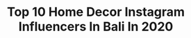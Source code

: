---
title: Top 10 Home Decor Instagram Influencers In Bali In 2020
description: >-
  Find top home decor Instagram influencers in Bali in 2020. Most popular hashtags: #homedecor #bali #idulfitri #stayathome.
platform: Instagram
profiles:
  - username: "tanjia.methela"
    fullname: >-
      Tangia Zaman Methila 🇧🇩
    location: "Indonesia"
    followers: 154986
    engagement: 350
    commentsToLikes: 0.012665
    id: ck5q24omke94x0i114m8tb7me
    verified: false
    hashtags: "#homedecor, #freedom, #hairstyles, #action"
  - username: "milaparamita"
    fullname: >-
      m i l s
    location: "Indonesia"
    followers: 7686
    engagement: 1099
    commentsToLikes: 0.069871
    id: ck5zzo246c3ms0i14bwhd19e7
    verified: false
    hashtags: "#internationalwomensday, #tropical, #salahbuahmurah, #nailart"
  - username: "that_rahgeer_chick"
    fullname: >-
      Apoorvi Awasthi | Indian 🇮🇳
    location: "Indonesia"
    followers: 4103
    engagement: 1072
    commentsToLikes: 0.144688
    id: ckap4qlur8fgr0i78jees4aud
    verified: false
    hashtags: "#instachallenges, #summervibes, #followforfollow, #travel"
  - username: "delavalent"
    fullname: >-
      Dela (Inspirasi Rumah Mungil)
    location: "Indonesia"
    followers: 34194
    engagement: 252
    commentsToLikes: 0.310387
    id: ck5q85ocr4k9e0i11ftscn7of
    verified: false
    hashtags: "#shabbyhome, #kartini2020, #urbanjungle, #roomtour"
  - username: "adeirma.lov"
    fullname: >-
      Inspirasi Rumah Mungil
    location: "Indonesia"
    followers: 25716
    engagement: 159
    commentsToLikes: 0.072816
    id: ck55ocq1u83w30i116906b5oc
    verified: false
    hashtags: "#homeinspo, #bismillah, #repost, #giveawaytime"
  - username: "sumber_resep"
    fullname: >-
      🍞 Kumpulan Resep & Video 🍞🍝
    location: "Indonesia"
    followers: 123091
    engagement: 184
    commentsToLikes: 0.014911
    id: ck5hcm6ebisjp0i11f20t1wm8
    verified: false
    hashtags: "#dekorasirumahvintage, #lupadiet, #wisatakuliner, #slimeasmr"
  - username: "susi.pudjiastuti_"
    fullname: >-
      Susi Pudjiastuti
    location: "Indonesia"
    followers: 33481
    engagement: 466
    commentsToLikes: 0.055275
    id: ckapazffmy1q90i78b0xmcxvx
    verified: false
    hashtags: "#lokerbali, #tanamankekinian, #tanamanbuahdalampot, #hiasanrumah"
  - username: "bwi.banget"
    fullname: >-
      Banyuwangi Banget Official
    location: "Indonesia"
    followers: 10970
    engagement: 543
    commentsToLikes: 0.003014
    id: ck8t10f1fu05u0j7898tfepzr
    verified: false
    hashtags: "#bakmandioval, #bakmandicantik, #bakmandidungdung, #diamdirumah"
  - username: "cynthiavandoorn"
    fullname: >-
      𝐂𝐲𝐧𝐭𝐡𝐢𝐚 🦋
    location: "Indonesia"
    followers: 9015
    engagement: 1400
    commentsToLikes: 0.326278
    id: ck8t2toif0o380j78xwp34o2r
    verified: false
    hashtags: "#strongersweden, #garnierbio, #hairproduct, #smartphoto"
  - username: "mrvahn"
    fullname: >-
      Steven Setiono
    location: "Indonesia"
    followers: 42013
    engagement: 312
    commentsToLikes: 0.024367
    id: ck0u0bsy2t7op0i19i5m1kn80
    verified: false
    hashtags: "#whenitsover, #hotlatte, #dripcoffee, #cafe"
---